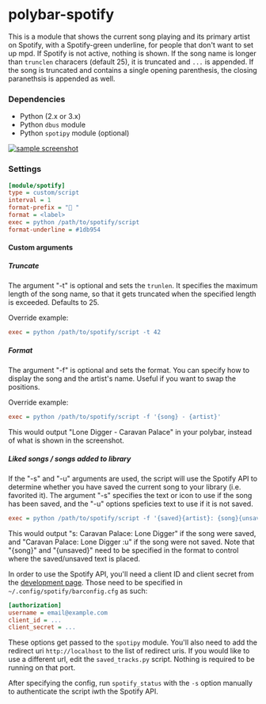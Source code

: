# polybar-spotify

This is a module that shows the current song playing and its primary artist on Spotify, with a Spotify-green underline, for people that don't want to set up mpd. If Spotify is not active, nothing is shown. If the song name is longer than `trunclen` characers (default 25), it is truncated and `...` is appended. If the song is truncated and contains a single opening parenthesis, the closing paranethsis is appended as well.

### Dependencies
- Python (2.x or 3.x)
- Python `dbus` module
- Python `spotipy` module (optional)

[![sample screenshot](https://i.imgur.com/kEluTSq.png)](https://i.imgur.com/kEluTSq.png)

### Settings
~~~ ini
[module/spotify]
type = custom/script
interval = 1
format-prefix = " "
format = <label>
exec = python /path/to/spotify/script
format-underline = #1db954
~~~

#### Custom arguments

##### Truncate

The argument "-t" is optional and sets the `trunlen`. It specifies the maximum length of the song name, so that it gets truncated when the specified length is exceeded. Defaults to 25.

Override example:

~~~ ini
exec = python /path/to/spotify/script -t 42
~~~

##### Format

The argument "-f" is optional and sets the format. You can specify how to display the song and the artist's name. Useful if you want to swap the positions.

Override example:

~~~ ini
exec = python /path/to/spotify/script -f '{song} - {artist}'
~~~

This would output "Lone Digger - Caravan Palace" in your polybar, instead of what is shown in the screenshot.

##### Liked songs / songs added to library

If the "-s" and "-u" arguments are used, the script will use the Spotify API to determine whether you have saved the current song to your library (i.e. favorited it). The argument "-s" specifies the text or icon to use if the song has been saved, and the "-u" options speficies text to use if it is not saved.

~~~ini
exec = python /path/to/spotify/script -f '{saved}{artist}: {song}{unsaved}' -s 's: ' -u ' :u'
~~~

This would output "s: Caravan Palace: Lone Digger" if the song were saved, and "Caravan Palace: Lone Digger :u" if the song were not saved. Note that "{song}" and "{unsaved}" need to be specified in the format to control where the saved/unsaved text is placed.

In order to use the Spotify API, you'll need a client ID and client secret from the [development page](https://developer.spotify.com/documentation/general/guides/app-settings/#register-your-app). Those need to be specified in `~/.config/spotify/barconfig.cfg` as such:

~~~ini
[authorization]
username = email@example.com
client_id = ...
client_secret = ...
~~~

These options get passed to the `spotipy` module.
You'll also need to add the redirect uri `http://localhost` to the list of redirect uris. If you would like to use a different url, edit the `saved_tracks.py` script. Nothing is required to be running on that port.

After specifying the config, run `spotify_status` with the `-s` option manually to authenticate the script iwth the Spotify API.
